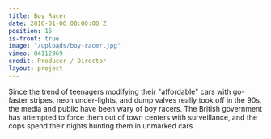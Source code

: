 ```yaml
---
title: Boy Racer
date: 2016-01-06 00:00:00 Z
position: 15
is-front: true
image: "/uploads/boy-racer.jpg"
vimeo: 84112969
credit: Producer / Director
layout: project
---
```


Since the trend of teenagers modifying their "affordable" cars with go-faster stripes, neon under-lights, and dump valves really took off in the 90s, the media and public have been wary of boy racers. The British government has attempted to force them out of town centers with surveillance, and the cops spend their nights hunting them in unmarked cars.